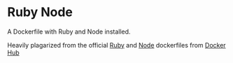 # Ruby Node

A Dockerfile with Ruby and Node installed.

Heavily plagarized from the official [Ruby](https://hub.docker.com/_/ruby/) and [Node](https://hub.docker.com/_/node/) dockerfiles from [Docker Hub](http://hub.docker.com)
